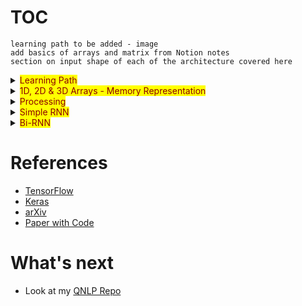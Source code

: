 # TOC


`learning path to be added - image`  
`add basics of arrays and matrix from Notion notes`    
`section on input shape of each of the architecture covered here`  

<details>
  <summary><mark><font color=darkred>Learning Path</font></mark></summary>



</details>


<details>
  <summary><mark><font color=darkred>1D, 2D & 3D Arrays - Memory Representation</font></mark></summary>

  ## Create 1D Array
  ```python
    np.array(3)
  ```
  ![image](https://user-images.githubusercontent.com/10928536/236743760-0edd86f5-1d7e-4b82-9bac-5a48a35e3b0c.png) 

  ## Create 2D Array
  ```python
  # will create a matrix of 2 rows amd 3 cols
  # you can also use random unform
  # np.random.uniform(size=(2,3))
  np.random.random(size=(2,3)) # or   
  ```
  ![image](https://user-images.githubusercontent.com/10928536/236746538-4482eca2-2ccb-4994-af58-fe3c85ec9a18.png)
  
  ## Create 2D Array
  ```python 
  
    import numpy as np
    # shape is (2, 2, 2)
    np.array([
    [[2,3], [4,5]],
    [[6,7], [8,9]]
    ]) 
  ```
  ![image](https://user-images.githubusercontent.com/10928536/236752424-f2c0e63c-6711-4cf9-bc29-133d3c4d3c0b.png)
  
</details>

<details>
  <summary><mark><font color=darkred>Processing</font></mark></summary>

# Simple Processing
  ```python
  
  import numpy as np
  class Layer:

  def __init__(self, ip_size, n_neurons):
    self.w = np.random.uniform(size=(ip_size,n_neurons))
    self.b = np.random.rand(n_neurons)
  
  def forward_pass(self, ip):
    self.ip = ip
    print("\n--------\n")
    print("\n weight is \n", self.w)
    print("\n bias is", self.b)
    print("\n bias is", self.ip)
    self.output = np.dot(self.ip, self.w) + self.b 
    
  
  # input size can keep varying 
  input_size = 3
  input = np.random.rand(input_size)

  # first Layer
  L1 = Layer(input_size, 4)
  L1.forward_pass(input)
  print("\n output is \n", L1.output)

  # second layer which has 
  # 1st layer's output as input &
  # 3 neuron in the second layer

  L2 = Layer(L1.output.shape[0], 3)
  L2.forward_pass(L1.output)
  print("\n output is \n", L2.output)

  L3 = Layer(L2.output.shape[0], 2)
  L3.forward_pass(L2.output)
  print("\n output is \n", L3.output)
  
```
![image](https://user-images.githubusercontent.com/10928536/236757612-27d4bf5a-7884-4466-9377-d571a4dc6c53.png)
![image](https://user-images.githubusercontent.com/10928536/236768294-07ad9eeb-3618-407b-8f28-0a5377b0375e.png)


# Batch Processing
  
  ```python
  import numpy as np
  
  bh = np.random.uniform(size=(3,4)) # (3,4) 4 = number of neurons and each input has 3 elements
  bb = [2,1,4,5] #(4,) - number of hidden neurons in the hidden layer above

  ip1 = [1,1,1]
  o1 = np.dot(ip1, bh) + bb
  print("1 batch i/p and 1 batch o/p ->", o1)

  print("\n")

  ip2 = [[1,1,1], [2,2,2]]
  o2 = np.dot(ip2, bh) + bb
  print("2 batches i/p and 2 batches o/p ->\n", o2)

  print("\n")
  bip = [[1,2,3], [4,5,6], [7,8,9]] #(3,3)

  bo = np.dot(bip, bh) + bb
  print("3 batches i/p and 3 batches o/p ->\n", bo)

  ```

</details>

<details>
  <summary><mark><font color=darkred>Simple RNN</font></mark></summary>
  
  ```python
  # for RNN the input shape is `(batch_size, time_step/sequence_length, input_features)
  
  ## np.random.uniform(size=(3, 4, 2)) has same shape as np.random.random([3,4,2])
  
  
  import numpy as np
  # 2 = number of batches
  # 3 = input size
  # 4 = neurons in the o/p layer
  ip = np.random.random([2,3,4])
  ip, ip.shape
  
  wt = np.random.random([4,3])
  wt, wt.shape
  
  op = np.dot(ip, wt)
  op, op.shape
  
  # this is magic
  # 2 batches so we get 4 outputs of 2 batches each
  
  # if we don't give batche number and ip is changed to (3,4)
  # then we get output 
  
  
  # ------------- Using Keras ------------- #
  import tensorflow as tf
  from keras import Sequential
  from keras.layers import Dense, SimpleRNN

  model = Sequential()
  # input shape = 3 timesteps with 4 featues
  # 1 hidden layer with 5 neurons
  model.add(SimpleRNN(5, input_shape=([3,4]), name="input"))
  
  model.add(Dense(1, activation='sigmoid'))
  model.summary()
  tf.keras.utils.plot_model(model, show_shapes=True)
  
  # to check layers' shape and their values
  # i ranges from 0-4 or more depending on your layers
  print(model.get_weights()[i], model.get_weights()[i].shape)
  
   # ------------- Using Keras ------------- #
  
  # you will get output of 2 sets with 4 values each having 3 features -> ([2,4,3])
  
  import tensorflow as tf
  from keras import Sequential
  from keras.layers import Dense, SimpleRNN
  
  simple_rnn = tf.keras.layers.SimpleRNN(10, input_shape=(np.random.random([2, 4,3])))
  # to get all the features and hyperparam use 
  simple_rnn.get_config()
  
 
  ```
  ![image](https://user-images.githubusercontent.com/10928536/236804652-121ef0ce-2323-42fa-92c2-d25c8bbd2000.png)

</details>


<details>
  <summary><mark><font color=darkred>Bi-RNN</font></mark></summary>
  

</details>


# References
  - [TensorFlow](https://www.tensorflow.org/)
  - [Keras](https://keras.io/api/layers/)
  - [arXiv](https://arxiv.org/)  
  - [Paper with Code](https://paperswithcode.com/)  


# What's next
- Look at my [QNLP Repo](https://github.com/rvbug/QuantumML)  
